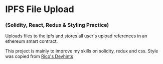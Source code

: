 # IPFS File Upload
### (Solidity, React, Redux & Styling Practice)

Uploads files to the ipfs and stores all user's upload references in an ethereum smart contract.

This project is mainly to improve my skills on solidity, redux and css.
Style was copied from [Rico's Devhints](https://devhints.io/)
